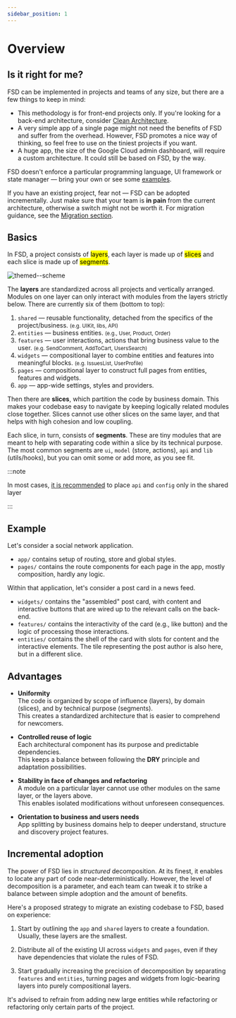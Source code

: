 ```yaml
---
sidebar_position: 1
---
```


# Overview

## Is it right for me?

FSD can be implemented in projects and teams of any size, but there are a few things to keep in mind:

- This methodology is for front-end projects only. If you're looking for a back-end architecture, consider [Clean Architecture][refs-clean-architecture].
- A very simple app of a single page might not need the benefits of FSD and suffer from the overhead. However, FSD promotes a nice way of thinking, so feel free to use on the tiniest projects if you want.
- A huge app, the size of the Google Cloud admin dashboard, will require a custom architecture. It could still be based on FSD, by the way.

FSD doesn't enforce a particular programming language, UI framework or state manager — bring your own or see some [examples][refs-examples].

If you have an existing project, fear not — FSD can be adopted incrementally. Just make sure that your team is **in&nbsp;pain** from the current architecture, otherwise a switch might not be worth it. For migration guidance, see the [Migration section][refs-migration].

## Basics

In FSD, a project consists of <mark>layers</mark>, each layer is made up of <mark>slices</mark> and each slice is made up of <mark>segments</mark>. 

![themed--scheme](/img/visual_schema.jpg)

The **layers** are standardized across all projects and vertically arranged. Modules on one layer can only interact with modules from the layers strictly below. There are currently six of them (bottom to top):

1. `shared` — reusable functionality, detached from the specifics of the project/business.
   <small>(e.g. UIKit, libs, API)</small>
2. `entities` — business entities.
   <small>(e.g., User, Product, Order)</small>
3. `features` — user interactions, actions that bring business value to the user.
   <small>(e.g. SendComment, AddToCart, UsersSearch)</small>
4. `widgets` — compositional layer to combine entities and features into meaningful blocks.
   <small>(e.g. IssuesList, UserProfile)</small>
5. `pages` — compositional layer to construct full pages from entities, features and widgets.
6. `app` — app-wide settings, styles and providers.


Then there are **slices**, which partition the code by business domain. This makes your codebase easy to navigate by keeping logically related modules close together. Slices cannot use other slices on the same layer, and that helps with high cohesion and low coupling.

Each slice, in turn, consists of **segments**. These are tiny modules that are meant to help with separating code within a slice by its technical purpose. The most common segments are `ui`, `model` (store,  actions), `api` and `lib` (utils/hooks), but you can omit some or add more, as you see fit.

:::note

In most cases, [it is recommended][ext-disc-api] to place `api` and `config` only in the shared layer

:::

## Example

Let's consider a social network application.

* `app/` contains setup of routing, store and global styles.
* `pages/` contains the route components for each page in the app, mostly composition, hardly any logic.

Within that application, let's consider a post card in a news feed.

* `widgets/` contains the "assembled" post card, with content and interactive buttons that are wired up to the relevant calls on the back-end.
* `features/` contains the interactivity of the card (e.g., like button) and the logic of processing those interactions.
* `entities/` contains the shell of the card with slots for content and the interactive elements. The tile representing the post author is also here, but in a different slice.

## Advantages

- **Uniformity**  
  The code is organized by scope of influence (layers), by domain (slices), and by technical purpose (segments).  
  This creates a standardized architecture that is easier to comprehend for newcomers.

- **Controlled reuse of logic**  
  Each architectural component has its purpose and predictable dependencies.  
  This keeps a balance between following the **DRY** principle and adaptation possibilities. 

- **Stability in face of changes and refactoring**  
  A module on a particular layer cannot use other modules on the same layer, or the layers above.  
  This enables isolated modifications without unforeseen consequences.

- **Orientation to business and users needs**  
  App splitting by business domains help to deeper understand, structure and discovery project features.

## Incremental adoption

The power of FSD lies in _structured_ decomposition. At its finest, it enables to locate any part of code near-deterministically. However, the level of decomposition is a parameter, and each team can tweak it to strike a balance between simple adoption and the amount of benefits.

Here's a proposed strategy to migrate an existing codebase to FSD, based on experience:

1. Start by outlining the `app` and `shared` layers to create a foundation. Usually, these layers are the smallest.

2. Distribute all of the existing UI across `widgets` and `pages`, even if they have dependencies that violate the rules of FSD.

3. Start gradually increasing the precision of decomposition by separating `features` and `entities`, turning pages and widgets from logic-bearing layers into purely compositional layers.

It's advised to refrain from adding new large entities while refactoring or refactoring only certain parts of the project.

[refs-clean-architecture]: https://medium.com/codex/clean-architecture-for-dummies-df6561d42c94
[ext-disc-api]: https://github.com/feature-sliced/documentation/discussions/66
[refs-examples]: /examples
[refs-migration]: /docs/guides/migration
